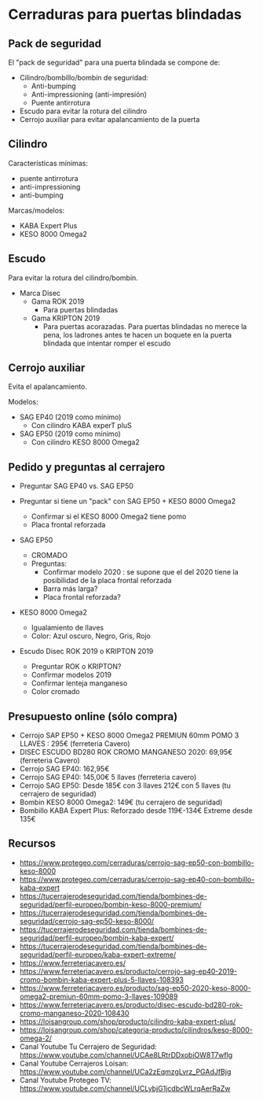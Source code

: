 # Cerraduras para puertas blindadas

## Pack de seguridad

El "pack de seguridad" para una puerta blindada se compone de:

* Cilindro/bombillo/bombín de seguridad:
    * Anti-bumping
    * Anti-impressioning (anti-impresión)
    * Puente antirrotura
* Escudo para evitar la rotura del cilindro
* Cerrojo auxiliar para evitar apalancamiento de la puerta

## Cilindro

Características mínimas:

* puente antirrotura
* anti-impressioning
* anti-bumping

Marcas/modelos:

* KABA Expert Plus
* KESO 8000 Omega2

## Escudo

Para evitar la rotura del cilindro/bombín.

* Marca Disec
    * Gama ROK 2019
        * Para puertas blindadas
    * Gama KRIPTON 2019
        * Para puertas acorazadas. Para puertas blindadas no merece la pena, los ladrones antes te hacen un boquete en la puerta blindada que intentar romper el escudo

## Cerrojo auxiliar

Evita el apalancamiento.

Modelos:

* SAG EP40 (2019 como mínimo)
    * Con cilindro KABA experT pluS
* SAG EP50 (2019 como mínimo)
    * Con cilindro KESO 8000 Omega2

## Pedido y preguntas al cerrajero

* Preguntar SAG EP40 vs. SAG EP50
* Preguntar si tiene un "pack" con SAG EP50 + KESO 8000 Omega2
    * Confirmar si el KESO 8000 Omega2 tiene pomo
    * Placa frontal reforzada

* SAG EP50
    * CROMADO
    * Preguntas:
        * Confirmar modelo 2020 : se supone que el del 2020 tiene la posibilidad de la placa frontal reforzada
        * Barra más larga?
        * Placa frontal reforzada?

* KESO 8000 Omega2
    * Igualamiento de llaves
    * Color: Azul oscuro, Negro, Gris, Rojo

* Escudo Disec ROK 2019 o KRIPTON 2019
    * Preguntar ROK o KRIPTON?
    * Confirmar modelos 2019
    * Confirmar lenteja manganeso
    * Color cromado

## Presupuesto online (sólo compra)

* Cerrojo SAP EP50 + KESO 8000 Omega2 PREMIUN 60mm POMO 3 LLAVES : 295€ (ferreteria Cavero)
* DISEC ESCUDO BD280 ROK CROMO MANGANESO 2020: 69,95€ (ferreteria Cavero)
* Cerrojo SAG EP40: 162,95€
* Cerrojo SAG EP40: 145,00€ 5 llaves (ferreteria cavero)
* Cerrojo SAG EP50: Desde 185€ con 3 llaves 212€ con 5 llaves (tu cerrajero de seguridad)
* Bombin KESO 8000 Omega2: 149€ (tu cerrajero de seguridad)
* Bombillo KABA Expert Plus: Reforzado desde 119€-134€ Extreme desde 135€

## Recursos

* https://www.protegeo.com/cerraduras/cerrojo-sag-ep50-con-bombillo-keso-8000
* https://www.protegeo.com/cerraduras/cerrojo-sag-ep40-con-bombillo-kaba-expert
* https://tucerrajerodeseguridad.com/tienda/bombines-de-seguridad/perfil-europeo/bombin-keso-8000-premium/
* https://tucerrajerodeseguridad.com/tienda/bombines-de-seguridad/cerrojo-sag-ep50-keso-8000/
* https://tucerrajerodeseguridad.com/tienda/bombines-de-seguridad/perfil-europeo/bombin-kaba-expert/
* https://tucerrajerodeseguridad.com/tienda/bombines-de-seguridad/perfil-europeo/kaba-expert-extreme/
* https://www.ferreteriacavero.es/
* https://www.ferreteriacavero.es/producto/cerrojo-sag-ep40-2019-cromo-bombin-kaba-expert-plus-5-llaves-108393
* https://www.ferreteriacavero.es/producto/sag-ep50-2020-keso-8000-omega2-premiun-60mm-pomo-3-llaves-109089
* https://www.ferreteriacavero.es/producto/disec-escudo-bd280-rok-cromo-manganeso-2020-108430
* https://loisangroup.com/shop/producto/cilindro-kaba-expert-plus/
* https://loisangroup.com/shop/categoria-producto/cilindros/keso-8000-omega-2/
* Canal Youtube Tu Cerrajero de Seguridad: https://www.youtube.com/channel/UCAe8LRtrDDxobiOW8T7wflg
* Canal Youtube Cerrajeros Loisan: https://www.youtube.com/channel/UCa2zEqmzgLvrz_PGAdJfBjg
* Canal Youtube Protegeo TV: https://www.youtube.com/channel/UCLybjG1jcdbcWLrqAerRaZw

